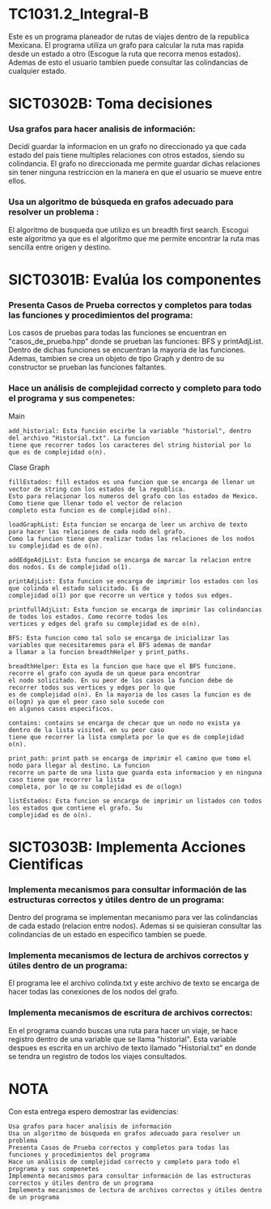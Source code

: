 # TC1031.2_Integral-B

Este es un programa planeador de rutas de viajes dentro de la republica Mexicana. El programa utiliza un grafo 
para calcular la ruta mas rapida desde un estado a otro (Escogue la ruta que recorra menos estados). Ademas de 
esto el usuario tambien puede consultar las colindancias de cualquier estado.


# SICT0302B: Toma decisiones

### Usa grafos para hacer analisis de información: 

Decidi guardar la informacion en un grafo no direccionado ya que cada estado del pais tiene multiples relaciones con 
otros estados, siendo su colindancia. El grafo no direccionada me permite guardar dichas relaciones sin tener ninguna
restriccion en la manera en que el usuario se mueve entre ellos.

### Usa un algoritmo de búsqueda en grafos adecuado para resolver un problema :

El algoritmo de busqueda que utilizo es un breadth first search. Escogui este algoritmo ya que es el algoritmo que me 
permite encontrar la ruta mas sencilla entre origen y destino.


# SICT0301B: Evalúa los componentes

### Presenta Casos de Prueba correctos y completos para todas las funciones y procedimientos del programa:

Los casos de pruebas para todas las funciones se encuentran en "casos_de_prueba.hpp" donde se prueban las funciones:
BFS y printAdjList. Dentro de dichas funciones se encuentran la mayoria de las funciones. Ademas, tambien se crea un
objeto de tipo Graph y dentro de su constructor se prueban las funciones faltantes. 
    
    
### Hace un análisis de complejidad correcto y completo para todo el programa y sus compenetes:

Main
    
    add_historial: Esta función escirbe la variable "historial", dentro del archivo "Historial.txt". La funcion
    tiene que recorrer todos los caracteres del string historial por lo que es de complejidad o(n).

Clase Graph

    fillEstados: fill estados es una funcion que se encarga de llenar un vector de string con los estados de la republica. 
    Esto para relacionar los numeros del grafo con los estados de Mexico. Como tiene que llenar todo el vector de relacion 
    completo esta funcion es de complejidad o(n).
    
    loadGraphList: Esta funcion se encarga de leer un archivo de texto para hacer las relaciones de cada nodo del grafo.
    Como la funcion tiene que realizar todas las relaciones de los nodos su complejidad es de o(n).
    
    addEdgeAdjList: Esta funcion se encarga de marcar la relacion entre dos nodos. Es de complejidad o(1).
    
    printAdjList: Esta funcion se encarga de imprimir los estados con los que colinda el estado solicitado. Es de
    complejidad o(1) por que recorre un vertice y todos sus edges. 
    
    printfullAdjList: Esta funcion se encarga de imprimir las colindancias de todos los estados. Como recorre todos los 
    vertices y edges del grafo su complejidad es de o(n).
    
    BFS: Esta funcion como tal solo se encarga de inicializar las variables que necesitaremos para el BFS ademas de mandar
    a llamar a la funcion breadthHelper y print_paths.
    
    breadthHelper: Esta es la funcion que hace que el BFS funcione. recorre el grafo con ayuda de un queue para encontrar
    el nodo solicitado. En su peor de los casos la funcion debe de recorrer todos sus vertices y edges por lo que 
    es de complejidad o(n). En la mayoria de los casos la funcion es de o(logn) ya que el peor caso solo sucede con 
    en algunos casos especificos.
    
    contains: contains se encarga de checar que un nodo no exista ya dentro de la lista visited. en su peor caso
    tiene que recorrer la lista completa por lo que es de complejidad o(n). 
    
    print_path: print path se encarga de imprimir el camino que tomo el nodo para llegar al destino. La funcion
    recorre un parte de una lista que guarda esta informacion y en ninguna caso tiene que recorrer la lista
    completa, por lo qe su complejidad es de o(logn)
    
    listEstados: Esta funcion se encarga de imprimir un listados con todos los estados que contiene el grafo. Su
    complejidad es de o(n).
    
    
# SICT0303B: Implementa Acciones Cientificas

### Implementa mecanismos para consultar información de las estructuras correctos y útiles dentro de un programa:

Dentro del programa se implementan mecanismo para ver las colindancias de cada estado (relacion entre nodos). Ademas si se quisieran
consultar las colindancias de un estado en especifico tambien se puede.

### Implementa mecanismos de lectura de archivos correctos y útiles dentro de un programa:

El programa lee el archivo colinda.txt y este archivo de texto se encarga de hacer todas las conexiones de los nodos del grafo.

### Implementa mecanismos de escritura de archivos correctos:
En el programa cuando buscas una ruta para hacer un viaje, se hace registro dentro de una variable que se llama "historial". Esta 
variable despues es escrita en un archivo de texto llamado "Historial.txt" en donde se tendra un registro de todos los viajes
consultados.

# NOTA

Con esta entrega espero demostrar las evidencias:

    Usa grafos para hacer analisis de información
    Usa un algoritmo de búsqueda en grafos adecuado para resolver un problema
    Presenta Casos de Prueba correctos y completos para todas las funciones y procedimientos del programa
    Hace un análisis de complejidad correcto y completo para todo el programa y sus compenetes
    Implementa mecanismos para consultar información de las estructuras correctos y útiles dentro de un programa
    Implementa mecanismos de lectura de archivos correctos y útiles dentro de un programa
    
